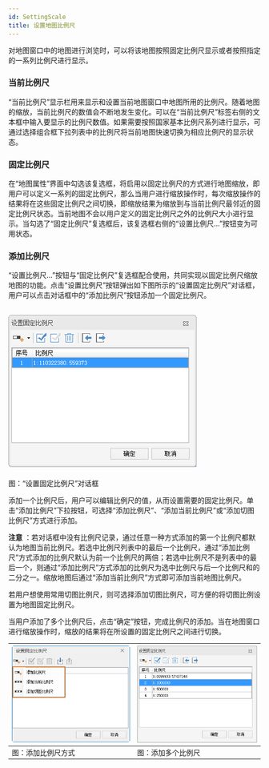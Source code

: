 ```yaml
---
id: SettingScale
title: 设置地图比例尺
---
```

对地图窗口中的地图进行浏览时，可以将该地图按照固定比例尺显示或者按照指定的一系列比例尺进行显示。

### 当前比例尺

“当前比例尺”显示栏用来显示和设置当前地图窗口中地图所用的比例尺。随着地图的缩放，当前比例尺的数值会不断地发生变化。可以在“当前比例尺”标签右侧的文本框中输入要显示的比例尺数值。如果需要按照国家基本比例尺系列进行显示，可通过选择组合框下拉列表中的比例尺将当前地图快速切换为相应比例尺的显示状态。

### 固定比例尺

在“地图属性”界面中勾选该复选框，将启用以固定比例尺的方式进行地图缩放，即用户可以定义一系列的固定比例尺，那么当用户进行缩放操作时，每次缩放操作的结果将在这些固定比例尺之间切换，即缩放结果为缩放到与当前比例尺最邻近的固定比例尺状态。当前地图不会以用户定义的固定比例尺之外的比例尺大小进行显示。当勾选了“固定比例尺”复选框后，该复选框右侧的“设置比例尺...”按钮变为可用状态。

### 添加比例尺

“设置比例尺...”按钮与“固定比例尺”复选框配合使用，共同实现以固定比例尺缩放地图的功能。点击“设置比例尺”按钮弹出如下图所示的“设置固定比例尺”对话框，用户可以点击对话框中的“添加比例尺”按钮添加一个固定比例尺。

![](img/AddScales.png)  
---  
图：“设置固定比例尺”对话框  
  
添加一个比例尺后，用户可以编辑比例尺的值，从而设置需要的固定比例尺。单击“添加比例尺”下拉按钮，可选择“添加比例尺”、“添加当前比例尺”或“添加切图比例尺”方式进行添加。

**注意**
：若对话框中没有比例尺记录，通过任意一种方式添加的第一个比例尺都默认为地图当前比例尺。若选中比例尺列表中的最后一个比例尺，通过“添加比例尺”方式添加的比例尺默认为前一个比例尺的两倍；若选中比例尺不是列表中的最后一个，则通过“添加比例尺”方式添加的比例尺为选中比例尺与后一个比例尺和的二分之一。缩放地图后通过“添加当前比例尺”方式即可添加当前地图比例尺。

若用户想使用常用切图比例尺，则可选择添加切图比例尺，可方便的将切图比例设置为地图固定比例尺。

当用户添加了多个比例尺后，点击“确定”按钮，完成比例尺的添加。当在地图窗口进行缩放操作时，缩放的结果将在所设置的固定比例尺之间进行切换。

![](img/AddScales2.png) | ![](img/AddScales3.png)  
---|---  
图：添加比例尺方式 | 图：添加多个比例尺  
  
